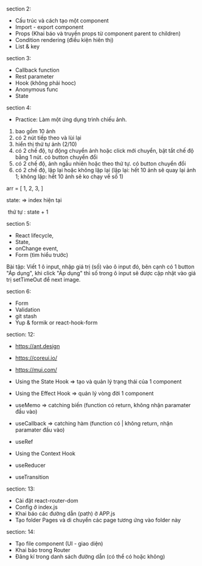 section 2:
  - Cấu trúc và cách tạo một component
  - Import - export component
  - Props (Khai báo và truyền props từ component parent to children)
  - Condition rendering (điều kiện hiên thị)
  - List & key

section 3:
  - Callback function
  - Rest parameter
  - Hook (không phải hooc)
  - Anonymous func
  - State

section 4:
  - Practice:
  Làm một ứng dụng trình chiếu ảnh.
  1. bao gồm 10 ảnh
  2. có 2 nút tiếp theo và lùi lại
  3. hiển thị thứ tự ảnh (2/10)
  4. có 2 chế độ, tự động chuyển ảnh hoặc click mới chuyển, bật tắt chế độ bằng 1 nút. có button chuyển đổi
  5. có 2 chế độ, ảnh ngẫu nhiên hoặc theo thứ tự. có button chuyển đổi
  6. có 2 chế độ, lặp lại hoặc không lặp lại (lặp lại: hết 10 ảnh sẽ quay lại ảnh 1; không lặp: hết 10 ảnh sẽ ko chạy về số 1)

  arr = [
    1,
    2,
    3,
  ]

state: => index hiện tại
  

<img src={arr[state]} alt="" />
thứ tự : state + 1

section 5:
  - React lifecycle,
  - State,
  - onChange event,
  - Form (tìm hiểu trước)

  Bài tập: Viết 1 ô input, nhập giá trị (số) vào ô input đó, bên cạnh có 1 button "Áp dụng", khi click "Áp dụng" thì số trong ô input sẽ được cập nhật vào giá trị setTimeOut để next image.

section 6: 
  - Form
  - Validation
  - git stash
  - Yup & formik or react-hook-form

section: 12:
  - https://ant.design
  - https://coreui.io/
  - https://mui.com/

  - Using the State Hook => tạo và quản lý trạng thái của 1 component
  - Using the Effect Hook => quản lý vòng đời 1 component
  - useMemo => catching biến (function có return, không nhận paramater đầu vào)
  - useCallback =>  catching hàm (function có | không return, nhận paramater đầu vào)
  - useRef
  - Using the Context Hook
  - useReducer
  - useTransition

section: 13:
  - Cài đặt react-router-dom
  - Config ở index.js
  - Khai báo các đường dẫn (path) ở APP.js
  - Tạo folder Pages và di chuyển các page tương ứng vào folder này

section: 14:
  - Tạo file component (UI - giao diện)
  - Khai báo trong Router
  - Đăng kí trong danh sách đường dẫn (có thể có hoặc không)